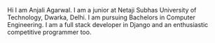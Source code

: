 Hi
I am Anjali Agarwal. I am a junior at Netaji Subhas University of Technology, Dwarka, Delhi. I am pursuing Bachelors in Computer Engineering. I am a full stack developer in Django and an enthusiastic competitive programmer too.

